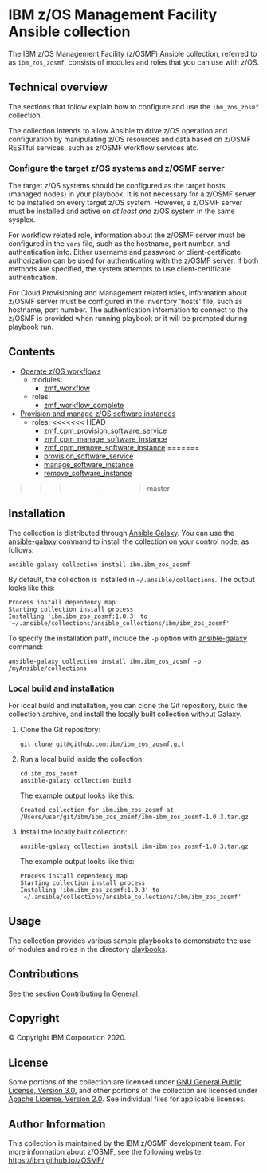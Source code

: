 # IBM z/OS Management Facility Ansible collection
The IBM z/OS Management Facility (z/OSMF) Ansible collection, referred to as `ibm_zos_zosmf`, consists of modules and roles that you can use with z/OS.


## Technical overview
The sections that follow explain how to configure and use the `ibm_zos_zosmf` collection.

The collection intends to allow Ansible to drive z/OS operation and configuration by manipulating z/OS resources and data based on z/OSMF RESTful services, such as z/OSMF workflow services etc.

### Configure the target z/OS systems and z/OSMF server
The target z/OS systems should be configured as the target hosts (managed nodes) in your playbook. It is not necessary for a z/OSMF server to be installed on every target z/OS system. However, a z/OSMF server must be installed and active on *at least one* z/OS system in the same sysplex.

For workflow related role, information about the z/OSMF server must be configured in the `vars` file, such as the hostname, port number, and authentication info. Either username and password or client-certificate authorization can be used for authenticating with the z/OSMF server.  If both methods are specified, the system attempts to use client-certificate authentication.

For Cloud Provisioning and Management related roles, information about z/OSMF server must be configured in the inventory 'hosts' file, such as hostname, port number. The authentication information to connect to the z/OSMF is provided when running playbook or it will be prompted during playbook run.


## Contents
- [Operate z/OS workflows](https://github.com/IBM/ibm_zos_zosmf/blob/release-v1.0.3/docs/README_workflow.md)
    - modules:
        - [zmf_workflow](https://github.com/IBM/ibm_zos_zosmf/blob/release-v1.0.3/docs/README_workflow.md#Modules)
    - roles:
        - [zmf_workflow_complete](https://github.com/IBM/ibm_zos_zosmf/blob/release-v1.0.3/docs/README_workflow.md#Roles)
- [Provision and manage z/OS software instances](https://github.com/IBM/ibm_zos_zosmf/blob/release-v1.0.3/docs/README_cpm.md)
    - roles:
<<<<<<< HEAD
        - [zmf_cpm_provision_software_service](https://github.com/IBM/ibm_zos_zosmf/blob/release-v1.0.3/docs/README_cpm.md#Roles-Specification)
        - [zmf_cpm_manage_software_instance](https://github.com/IBM/ibm_zos_zosmf/blob/release-v1.0.3/docs/README_cpm.md#Roles-Specification)
        - [zmf_cpm_remove_software_instance](https://github.com/IBM/ibm_zos_zosmf/blob/release-v1.0.3/docs/README_cpm.md#Roles-Specification)
=======
        - [provision_software_service](https://github.com/IBM/ibm_zos_zosmf/blob/release-v1.0.3/docs/README_cpm.md#Roles-Specification)
        - [manage_software_instance](https://github.com/IBM/ibm_zos_zosmf/blob/release-v1.0.3/docs/README_cpm.md#Roles-Specification)
        - [remove_software_instance](https://github.com/IBM/ibm_zos_zosmf/blob/release-v1.0.3/docs/README_cpm.md#Roles-Specification)
>>>>>>> master


## Installation
The collection is distributed through [Ansible Galaxy](https://galaxy.ansible.com/). You can use the [ansible-galaxy](https://docs.ansible.com/ansible/latest/cli/ansible-galaxy.html) command to install the collection on your control node, as follows:

```
ansible-galaxy collection install ibm.ibm_zos_zosmf
```

By default, the collection is installed in `~/.ansible/collections`. The output looks like this:

```
Process install dependency map
Starting collection install process
Installing 'ibm.ibm_zos_zosmf:1.0.3' to '~/.ansible/collections/ansible_collections/ibm/ibm_zos_zosmf'
```

To specify the installation path, include the `-p` option with [ansible-galaxy](https://docs.ansible.com/ansible/latest/cli/ansible-galaxy.html) command:

```
ansible-galaxy collection install ibm.ibm_zos_zosmf -p /myAnsible/collections
```

### Local build and installation
For local build and installation, you can clone the Git repository, build the collection archive, and install the locally built collection without Galaxy.

1.  Clone the Git repository:

    ```
    git clone git@github.com:ibm/ibm_zos_zosmf.git
    ```

2.  Run a local build inside the collection:

    ```
    cd ibm_zos_zosmf
    ansible-galaxy collection build
    ```

    The example output looks like this:

    ```
    Created collection for ibm.ibm_zos_zosmf at /Users/user/git/ibm/ibm_zos_zosmf/ibm-ibm_zos_zosmf-1.0.3.tar.gz
    ```

3.  Install the locally built collection:

    ```
    ansible-galaxy collection install ibm-ibm_zos_zosmf-1.0.3.tar.gz
    ```

    The example output looks like this:

    ```
    Process install dependency map
    Starting collection install process
    Installing 'ibm.ibm_zos_zosmf:1.0.3' to '~/.ansible/collections/ansible_collections/ibm/ibm_zos_zosmf'
    ```


## Usage
The collection provides various sample playbooks to demonstrate the use of modules and roles in the directory [playbooks](https://github.com/IBM/ibm_zos_zosmf/blob/release-v1.0.3/playbooks/README.md).


## Contributions
See the section [Contributing In General](https://github.com/IBM/ibm_zos_zosmf/blob/release-v1.0.3/CONTRIBUTING.md).


## Copyright
© Copyright IBM Corporation 2020.


## License
Some portions of the collection are licensed under [GNU General Public License, Version 3.0](https://opensource.org/licenses/GPL-3.0), and other portions of the collection are licensed under [Apache License, Version 2.0](https://opensource.org/licenses/Apache-2.0). See individual files for applicable licenses.


## Author Information
This collection is maintained by the IBM z/OSMF development team. For more information about z/OSMF, see the following website: https://ibm.github.io/zOSMF/
